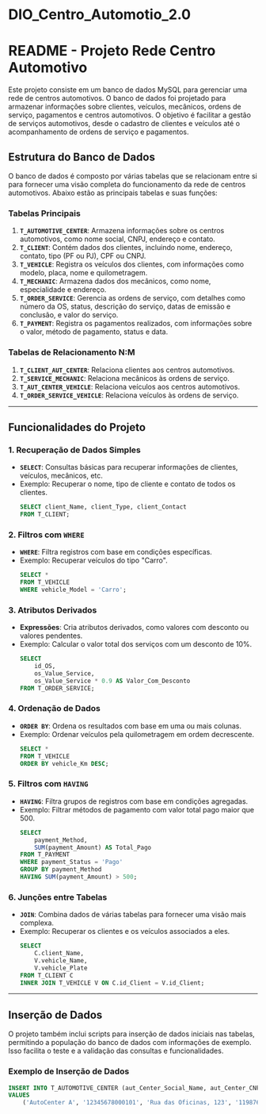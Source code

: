 # DIO_Centro_Automotio_2.0
# README - Projeto Rede Centro Automotivo

Este projeto consiste em um banco de dados MySQL para gerenciar uma rede de centros automotivos. O banco de dados foi projetado para armazenar informações sobre clientes, veículos, mecânicos, ordens de serviço, pagamentos e centros automotivos. O objetivo é facilitar a gestão de serviços automotivos, desde o cadastro de clientes e veículos até o acompanhamento de ordens de serviço e pagamentos.

## Estrutura do Banco de Dados

O banco de dados é composto por várias tabelas que se relacionam entre si para fornecer uma visão completa do funcionamento da rede de centros automotivos. Abaixo estão as principais tabelas e suas funções:

### Tabelas Principais

1. **`T_AUTOMOTIVE_CENTER`**: Armazena informações sobre os centros automotivos, como nome social, CNPJ, endereço e contato.
2. **`T_CLIENT`**: Contém dados dos clientes, incluindo nome, endereço, contato, tipo (PF ou PJ), CPF ou CNPJ.
3. **`T_VEHICLE`**: Registra os veículos dos clientes, com informações como modelo, placa, nome e quilometragem.
4. **`T_MECHANIC`**: Armazena dados dos mecânicos, como nome, especialidade e endereço.
5. **`T_ORDER_SERVICE`**: Gerencia as ordens de serviço, com detalhes como número da OS, status, descrição do serviço, datas de emissão e conclusão, e valor do serviço.
6. **`T_PAYMENT`**: Registra os pagamentos realizados, com informações sobre o valor, método de pagamento, status e data.

### Tabelas de Relacionamento N:M

1. **`T_CLIENT_AUT_CENTER`**: Relaciona clientes aos centros automotivos.
2. **`T_SERVICE_MECHANIC`**: Relaciona mecânicos às ordens de serviço.
3. **`T_AUT_CENTER_VEHICLE`**: Relaciona veículos aos centros automotivos.
4. **`T_ORDER_SERVICE_VEHICLE`**: Relaciona veículos às ordens de serviço.

---

## Funcionalidades do Projeto

### 1. **Recuperação de Dados Simples**
   - **`SELECT`**: Consultas básicas para recuperar informações de clientes, veículos, mecânicos, etc.
   - Exemplo: Recuperar o nome, tipo de cliente e contato de todos os clientes.
     ```sql
     SELECT client_Name, client_Type, client_Contact
     FROM T_CLIENT;
     ```

### 2. **Filtros com `WHERE`**
   - **`WHERE`**: Filtra registros com base em condições específicas.
   - Exemplo: Recuperar veículos do tipo "Carro".
     ```sql
     SELECT *
     FROM T_VEHICLE
     WHERE vehicle_Model = 'Carro';
     ```

### 3. **Atributos Derivados**
   - **Expressões**: Cria atributos derivados, como valores com desconto ou valores pendentes.
   - Exemplo: Calcular o valor total dos serviços com um desconto de 10%.
     ```sql
     SELECT 
         id_OS,
         os_Value_Service,
         os_Value_Service * 0.9 AS Valor_Com_Desconto
     FROM T_ORDER_SERVICE;
     ```

### 4. **Ordenação de Dados**
   - **`ORDER BY`**: Ordena os resultados com base em uma ou mais colunas.
   - Exemplo: Ordenar veículos pela quilometragem em ordem decrescente.
     ```sql
     SELECT *
     FROM T_VEHICLE
     ORDER BY vehicle_Km DESC;
     ```

### 5. **Filtros com `HAVING`**
   - **`HAVING`**: Filtra grupos de registros com base em condições agregadas.
   - Exemplo: Filtrar métodos de pagamento com valor total pago maior que 500.
     ```sql
     SELECT 
         payment_Method,
         SUM(payment_Amount) AS Total_Pago
     FROM T_PAYMENT
     WHERE payment_Status = 'Pago'
     GROUP BY payment_Method
     HAVING SUM(payment_Amount) > 500;
     ```

### 6. **Junções entre Tabelas**
   - **`JOIN`**: Combina dados de várias tabelas para fornecer uma visão mais complexa.
   - Exemplo: Recuperar os clientes e os veículos associados a eles.
     ```sql
     SELECT 
         C.client_Name,
         V.vehicle_Name,
         V.vehicle_Plate
     FROM T_CLIENT C
     INNER JOIN T_VEHICLE V ON C.id_Client = V.id_Client;
     ```

---

## Inserção de Dados

O projeto também inclui scripts para inserção de dados iniciais nas tabelas, permitindo a população do banco de dados com informações de exemplo. Isso facilita o teste e a validação das consultas e funcionalidades.

### Exemplo de Inserção de Dados

```sql
INSERT INTO T_AUTOMOTIVE_CENTER (aut_Center_Social_Name, aut_Center_CNPJ, aut_Center_Address, aut_Center_Contact)
VALUES 
    ('AutoCenter A', '12345678000101', 'Rua das Oficinas, 123', '11987654321');
